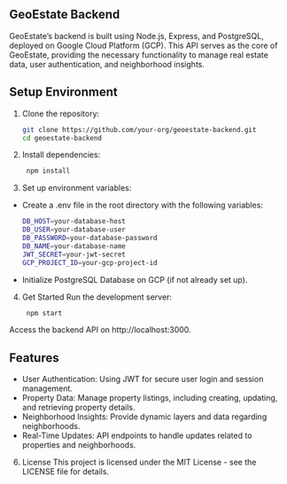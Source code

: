 ## GeoEstate Backend

GeoEstate’s backend is built using Node.js, Express, and PostgreSQL, deployed on Google Cloud Platform (GCP). This API serves as the core of GeoEstate, providing the necessary functionality to manage real estate data, user authentication, and neighborhood insights.

## Setup Environment

1. Clone the repository:
   ```bash
   git clone https://github.com/your-org/geoestate-backend.git
   cd geoestate-backend
2. Install dependencies:

   ```bash
    npm install
3. Set up environment variables:

 - Create a .env file in the root directory with the following variables:
   ```bash
   DB_HOST=your-database-host
   DB_USER=your-database-user
   DB_PASSWORD=your-database-password
   DB_NAME=your-database-name
   JWT_SECRET=your-jwt-secret
   GCP_PROJECT_ID=your-gcp-project-id
  - Initialize PostgreSQL Database on GCP (if not already set up).

4. Get Started
Run the development server:

   ```bash
    npm start
Access the backend API on http://localhost:3000.

## Features
- User Authentication: Using JWT for secure user login and session management.
- Property Data: Manage property listings, including creating, updating, and retrieving property details.
- Neighborhood Insights: Provide dynamic layers and data regarding neighborhoods.
- Real-Time Updates: API endpoints to handle updates related to properties and neighborhoods.

6. License
This project is licensed under the MIT License - see the LICENSE file for details.








